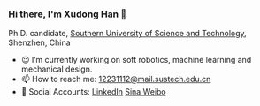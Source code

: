 ### Hi there, I'm Xudong Han 👋

Ph.D. candidate, [Southern University of Science and Technology](https://www.sustech.edu.cn/en/), Shenzhen, China

- 😉 I’m currently working on soft robotics, machine learning and mechanical design.
- 📫 How to reach me: 12231112@mail.sustech.edu.cn
- 💖 Social Accounts: [LinkedIn](https://www.linkedin.com/in/xudong-han/) [Sina Weibo](https://weibo.com/u/2881384040)
